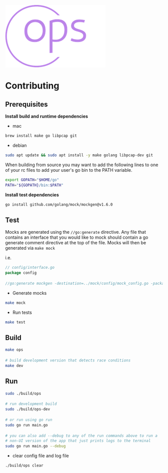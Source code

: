 ![](assets/logo-no-background-small.png)

# Contributing

## Prerequisites

**Install build and runtime dependencies**

- mac
```bash
brew install make go libpcap git
```

- debian
```bash
sudo apt update && sudo apt install -y make golang libpcap-dev git
```

When building from source you may want to add the following lines to one of your
rc files to add your user's go bin to the PATH variable.

```bash
export GOPATH="$HOME/go"
PATH="${GOPATH}/bin:$PATH"
```

**Install test dependencies**

```bash
go install github.com/golang/mock/mockgen@v1.6.0
```

## Test

Mocks are generated using the `//go:generate` directive. Any
file that contains an interface that you would like to mock
should contain a go generate comment directive at the top of
the file. Mocks will then be generated via `make mock`

i.e.

```go
// config/interface.go
package config

//go:generate mockgen -destination=../mock/config/mock_config.go -package=mock_config . Repo,Service
```

- Generate mocks

```bash
make mock
```

- Run tests

```bash
make test
```

## Build

```bash
make ops

# build development version that detects race conditions
make dev
```

## Run

```bash
sudo ./build/ops

# run development build
sudo ./build/ops-dev

# or run using go run
sudo go run main.go

# you can also add --debug to any of the run commands above to run a
# non-UI version of the app that just prints logs to the terminal
sudo go run main.go --debug
```

- clear config file and log file

```bash
./build/ops clear
```

